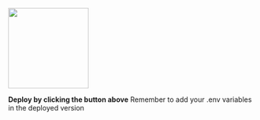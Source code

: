 [<img src="https://cdn.gomix.com/2bdfb3f8-05ef-4035-a06e-2043962a3a13%2Fremix-button.svg" width="163px" />](https://glitch.com/edit/#!/import/github/ahmednasakar/repository_name)

**Deploy by clicking the button above** Remember to add your .env variables in the deployed version
